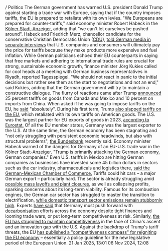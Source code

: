 / Politico
The German government has warned U.S. president Donald Trump against starting a trade war with Europe, saying that if the country imposes tariffs, the EU is prepared to retaliate with its own levies. "We Europeans are prepared for counter-tariffs," said economy minister Robert Habeck in the [Kölner Stadt-Anzeiger](https://www.ksta.de/), adding that "we can't let ourselves be pushed around". Habeck and Friedrich Merz, chancellor candidate for the conservative Christian Democratic Union ([CDU](https://www.cleanenergywire.org/experts/cdu-christian-democratic-union)), [told German media in separate interviews](https://www.tagesspiegel.de/politik/es-steht-viel-auf-dem-spiel-eu-warnt-trump-nach-zollentscheidungen-vor-handelskrieg-13132624.html) that U.S. companies and consumers will ultimately pay the price for tariffs because they make products more expensive and fuel inflation. 
While German politicians echoed their EU counterparts in saying that free markets and adhering to international trade rules are crucial for strong, sustainable economic growth, finance minister Jörg Kukies called for cool heads at a meeting with German business representatives in Riyadh, reported Tagesspiegel. "We should not react in panic to the initial decisions but rather see them as the start to negotiations and not an end," said Kukies, adding that the German government will try to maintain a constructive dialogue. 
The flurry of reactions came after Trump [announced](https://edition.cnn.com/2025/02/01/politics/mexico-canada-china-tariffs-trump/index.html) 25 percent tariffs on goods from Canada and Mexico and 10 percent on imports from China. When asked if he was going to impose tariffs on the EU, he [said](https://www.politico.eu/article/donald-trump-trade-war-eu-tariffs-mexico-canada/) "absolutely". During his first term, Trump [also slapped tariffs on the EU](https://www.npr.org/2018/06/22/622488352/eu-tariffs-take-effect-retaliating-for-trumps-taxes-on-imported-steel-and-alumin), which retaliated with its own tariffs on American goods. 
The U.S. was the largest partner for EU exports of goods in 2023, [according to Eurostat.](https://ec.europa.eu/eurostat/statistics-explained/index.php?title=USA-EU_-_international_trade_in_goods_statistics) Of all the EU member states, Germany was the largest exporter to the U.S. At the same time, the German economy has been stagnating and "not only struggling with persistent economic headwinds, but also with structural problems", [the Bundesbank](https://www.bundesbank.de/en/press/press-releases/the-bundesbank-s-forecast-for-germany-economy-struggling-with-persistent-headwinds-947562) recently said.
Economy minister Habeck warned of the dangers for Germany of an EU-U.S. trade war in the Kölner Stadt-Anzeiger. "Trump is primarily attacking the German economy, German companies." Even U.S. tariffs in Mexico are hitting German companies as businesses have invested some 45 billion dollars in sectors such as the car industry, pharmaceuticals and logistics there, [said the German-Mexican Chamber of Commerce.](https://mexiko.ahk.de/news/news-details/ahk-mexiko-zu-us-zoellen)
Tariffs could hit cars – a major German export – particularly hard. The sector is already struggling amid [possible mass layoffs and plant closures](https://www.cleanenergywire.org/news/vote25-transport-transition-poses-policy-conundrum-next-german-government), as well as collapsing profits, sparking concerns about its long-term viability. Famous for its combustion engines, the German car sector has struggled to master the transition to electrification, [while domestic transport sector emissions remain stubbornly high](https://www.cleanenergywire.org/news/vote25-transport-transition-poses-policy-conundrum-next-german-government).
Experts [have said](https://www.cleanenergywire.org/news/vote25-next-german-government-must-reconcile-industrial-decarbonisation-and-competitiveness) that Germany must push forward with [decarbonisation](https://www.cleanenergywire.org/glossary/letter_d#decarbonisation) efforts across the economy despite tight finances and looming trade wars, or put long-term competitiveness at risk. Similarly, [the EU has struggled to maintain competitiveness](https://commission.europa.eu/topics/eu-competitiveness/draghi-report_en#paragraph_47059) in the face of China's ascent and an innovation gap with the U.S. Against the backdrop of Trump's tariff threats, the EU [has published a "competitiveness compass" for reigniting the EU economy](https://commission.europa.eu/priorities-2024-2029/competitiveness_en) – essentially a policy guideline for the new legislative period of the European Union.
21 Jan 2025, 13:01
06 Nov 2024, 12:08